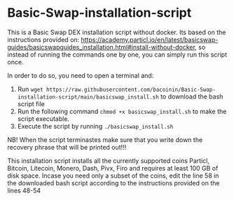 # Basic-Swap-installation-script
This is a Basic Swap DEX installation script without docker. Its based on the instructions provided on:
https://academy.particl.io/en/latest/basicswap-guides/basicswapguides_installation.html#install-without-docker, so instead of running the commands one by one, you can simply run this script once. 

In order to do so, you need to open a terminal and:

1. Run `wget https://raw.githubusercontent.com/bacoinin/Basic-Swap-installation-script/main/basicswap_install.sh` to download the bash script file
2. Run the following command `chmod +x basicswap_install.sh` to make the script executable.
3. Execute the script by running `./basicswap_install.sh`

NB! When the script terminastes make sure that you write down the recovery phrase that will be printed out!!!

This installation script installs all the currently supported coins Particl, Bitcoin, Litecoin, Monero, Dash, Pivx, Firo and requires at least 100 GB of disk space. Incase you need only a subset of the coins, edit the line 58 in the downloaded bash script according to the instructions provided on the lines 48-54 
